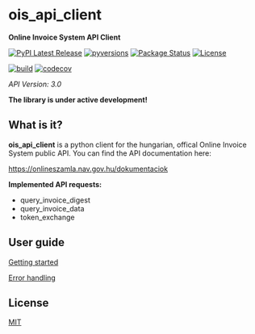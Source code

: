 # ois_api_client
**Online Invoice System API Client**

[![PyPI Latest Release](https://img.shields.io/pypi/v/ois_api_client.svg)](https://pypi.org/project/ois_api_client/)
[![pyversions](https://img.shields.io/pypi/pyversions/ois_api_client)](https://pypi.org/project/ois_api_client/)
[![Package Status](https://img.shields.io/pypi/status/ois_api_client.svg)](https://pypi.org/project/ois_api_client/)
[![License](https://img.shields.io/pypi/l/ois_api_client.svg)](https://github.com/peterkulik/ois_api_client/blob/master/LICENSE)

[![build](https://img.shields.io/github/workflow/status/peterkulik/ois_api_client/Python%20package/api-3.0)](https://github.com/peterkulik/ois_api_client/actions?query=workflow:"Python+package")
[![codecov](https://codecov.io/gh/peterkulik/ois_api_client/branch/api-3.0/graph/badge.svg)](https://codecov.io/gh/peterkulik/ois_api_client/branch/api-3.0/commits)

*API Version: 3.0*

**The library is under active development!**

## What is it?
**ois_api_client** is a python client for the hungarian, offical Online Invoice System public API.
You can find the API documentation here:

https://onlineszamla.nav.gov.hu/dokumentaciok

**Implemented API requests:**
- query_invoice_digest
- query_invoice_data
- token_exchange

## User guide
[Getting started](https://github.com/peterkulik/ois_api_client/wiki/Getting-started)

[Error handling](https://github.com/peterkulik/ois_api_client/wiki/Error-handling)

## License
[MIT](LICENSE)
